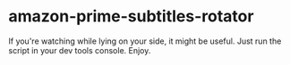 # amazon-prime-subtitles-rotator
If you're watching while lying on your side, it might be useful. Just run the script in your dev tools console. Enjoy.